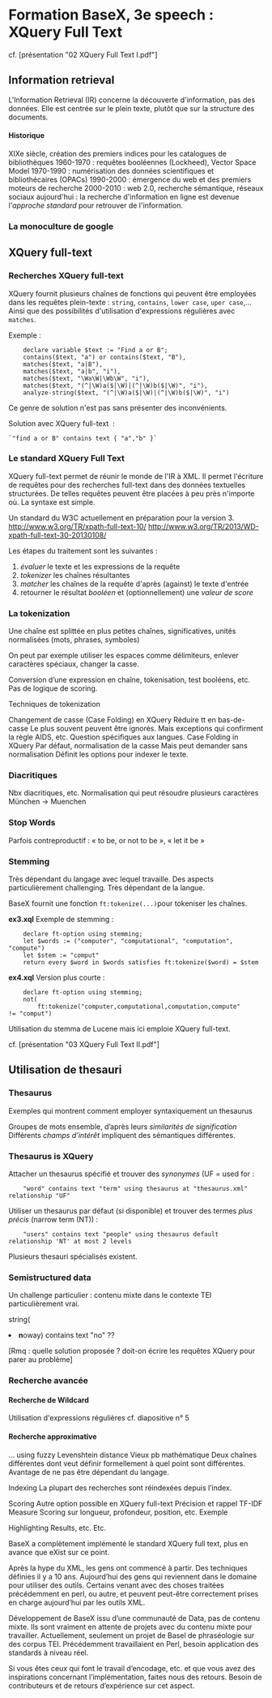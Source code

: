 Formation BaseX, 3e speech : XQuery Full Text
================

cf. [présentation "02 XQuery Full Text I.pdf"]


Information retrieval
----------------

L'Information Retrieval (IR) concerne la découverte d'information, pas des données.
Elle est centrée sur le plein texte, plutôt que sur la structure des documents.


#### Historique

XIXe siècle, création des premiers indices pour les catalogues de bibliothèques
1960-1970 : requêtes booléennes (Lockheed), Vector Space Model
1970-1990 : numérisation des données scientifiques et bibliothécaires (OPACs)
1990-2000 : émergence du web et des premiers moteurs de recherche
2000-2010 : web 2.0, recherche sémantique, réseaux sociaux
aujourd'hui : la recherche d'information en ligne est devenue l'_approche standard_ pour retrouver de l'information.


### La monoculture de google


XQuery full-text
----------------

### Recherches XQuery full-text

XQuery fournit plusieurs chaînes de fonctions qui peuvent être employées dans les requêtes plein-texte : `string`, `contains`, `lower case`, `uper case`,... Ainsi que des possibilités d'utilisation d'expressions régulières avec `matches`.

Exemple :

```xquery
    declare variable $text := "Find a or B";
    contains($text, "a") or contains($text, "B"),
    matches($text, "a|B"),
    matches($text, "a|b", "i"),
    matches($text, "\Wa\W|\Wb\W", "i"),
    matches($text, "(^|\W)a($|\W)|(^|\W)b($|\W)", "i"),
    analyze-string($text, "(^|\W)a($|\W)|(^|\W)b($|\W)", "i")
```

Ce genre de solution n'est pas sans présenter des inconvénients.

Solution avec XQuery full-text  :

    `"find a or B" contains text { "a","b" }`


### Le standard XQuery Full Text

XQuery full-text permet de réunir le monde de l'IR à XML.
Il permet l'écriture de requêtes pour des recherches full-text dans des données textuelles structurées. De telles requêtes peuvent être placées à peu près n'importe où. La syntaxe est simple.

Un standard du W3C actuellement en préparation pour la version 3.
http://www.w3.org/TR/xpath-full-text-10/
http://www.w3.org/TR/2013/WD-xpath-full-text-30-20130108/

Les étapes du traitement sont les suivantes :

1. _évaluer_ le texte et les expressions de la requête
2. _tokenizer_ les chaînes résultantes
3. _matcher_ les chaînes de la requête d'après (against) le texte d'entrée
4. retourner le résultat _booléen_ et (optionnellement) une _valeur de score_


### La tokenization

Une chaîne est splittée en plus petites chaînes, significatives, unités normalisées (mots, phrases, symboles)

On peut par exemple utiliser les espaces comme délimiteurs, enlever caractères spéciaux, changer la casse.

Conversion d’une expression en chaîne, tokenisation, test booléens, etc.
Pas de logique de scoring.

Techniques de tokenization

Changement de casse (Case Folding) en XQuery
Réduire tt en bas-de-casse
Le plus souvent peuvent être ignorés. Mais exceptions qui confirment la règle AIDS, etc.
Question spécifiques aux langues.
Case Folding in XQuery
Par défaut, normalisation de la casse
Mais peut demander sans normalisation
Définit les options pour indexer le texte.

### Diacritiques

Nbx diacritiques, etc.
Normalisation qui peut résoudre plusieurs caractères München -> Muenchen

### Stop Words

Parfois contreproductif :
« to be, or not to be », « let it be »

### Stemming

Très dépendant du langage avec lequel travaille.
Des aspects particulièrement challenging.
Très dépendant de la langue.

BaseX fournit une fonction `ft:tokenize(...)`pour tokeniser les chaînes.

**ex3.xql** Exemple de stemming :

```xquery
    declare ft-option using stemming;
    let $words := ("computer", "computational", "computation", "compute")
    let $stem := "comput"
    return every $word in $words satisfies ft:tokenize($word) = $stem
```

**ex4.xql** Version plus courte :

```xquery
    declare ft-option using stemming;
    not(
        ft:tokenize("computer,computational,computation,compute"         != "comput")
```

Utilisation du stemma de Lucene mais ici emploie XQuery full-text.


cf. [présentation "03 XQuery Full Text II.pdf"]


Utilisation de thesauri
------------

### Thesaurus

Exemples qui montrent comment employer syntaxiquement un thesaurus

Groupes de mots ensemble, d’après leurs _similarités de signification_
Différents _champs d’intérêt_ impliquent des sémantiques différentes.

### Thesaurus is XQuery

Attacher un thesaurus spécifié et trouver des _synonymes_ (UF = used for :

```xquery
    "word" contains text "term" using thesaurus at "thesaurus.xml" relationship "UF"
```

Utiliser un thesaurus par défaut (si disponible) et trouver des termes _plus précis_ (narrow term (NT)) :

```xquery
    "users" contains text "people" using thesaurus default relationship 'NT' at most 2 levels
```

Plusieurs thesauri spécialisés existent.

### Semistructured data

Un challenge particulier : contenu mixte dans le contexte TEI
particulièrement vrai.

string(<li><w><b>n</b>o</w>way</l>) contains text "no" ??

[Rmq : quelle solution proposée ? doit-on écrire les requêtes XQuery pour parer au problème]

### Recherche avancée

#### Recherche de Wildcard
Utilisation d'expressions régulières
cf. diapositive n° 5

#### Recherche approximative

… using fuzzy
Levenshtein distance
Vieux pb mathématique
Deux chaînes différentes dont veut définir formellement à quel point sont différentes.
Avantage de ne pas être dépendant du langage.

Indexing
La plupart des recherches sont réindexées depuis l’index.

Scoring
Autre option possible en XQuery full-text
Précision et rappel
TF-IDF Measure
Scoring sur longueur, profondeur, position, etc.
Exemple

Highlighting Results, etc.
Etc.

BaseX a complètement implémenté le standard XQuery full text, plus en avance que eXist sur ce point.

Après la hype du XML, les gens ont commencé à partir. Des techniques définies il y a 10 ans. Aujourd’hui des gens qui reviennent dans le domaine pour utiliser des outils. Certains venant avec des choses traitées précédemment en perl, ou autre, et peuvent peut-être correctement prises en charge aujourd’hui par les outils XML.

Développement de BaseX issu d’une communauté de Data, pas de contenu mixte. Ils sont vraiment en attente de projets avec du contenu mixte pour travailler. Actuellement, seulement un projet de Basel de phraséologie sur des corpus TEI. Précédemment travaillaient en Perl, besoin application des standards à niveau réel.

Si vous êtes ceux qui font le travail d’encodage, etc. et que vous avez des inspirations concernant l’implémentation, faites nous des retours. Besoin de contributeurs et de retours d’expérience sur cet aspect.


